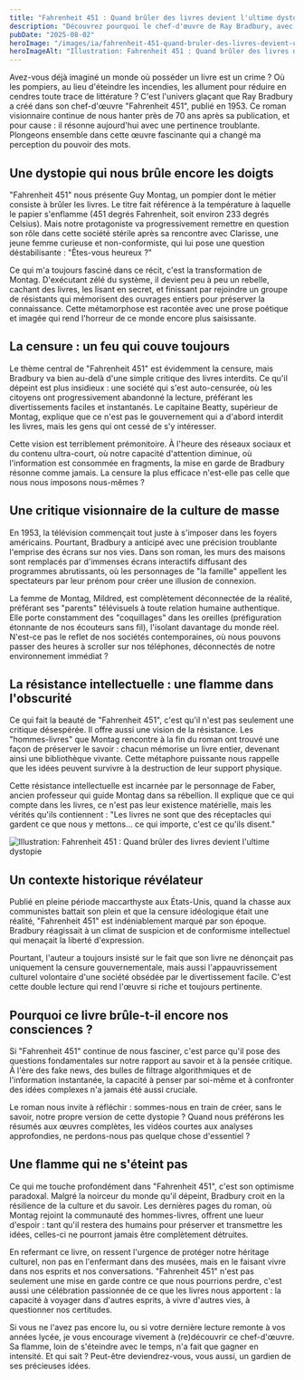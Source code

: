 ```yaml
---
title: "Fahrenheit 451 : Quand brûler des livres devient l'ultime dystopie"
description: "Découvrez pourquoi le chef-d'œuvre de Ray Bradbury, avec sa vision d'un monde sans livres, résonne aujourd'hui plus que jamais dans notre société d'écrans."
pubDate: "2025-08-02"
heroImage: "/images/ia/fahrenheit-451-quand-bruler-des-livres-devient-ultime-dystopie/fahrenheit-451-quand-bruler-des-livres-devient-ultime-dystopie.png"
heroImageAlt: "Illustration: Fahrenheit 451 : Quand brûler des livres devient l'ultime dystopie"
---
```



Avez-vous déjà imaginé un monde où posséder un livre est un crime ? Où les pompiers, au lieu d'éteindre les incendies, les allument pour réduire en cendres toute trace de littérature ? C'est l'univers glaçant que Ray Bradbury a créé dans son chef-d'œuvre "Fahrenheit 451", publié en 1953. Ce roman visionnaire continue de nous hanter près de 70 ans après sa publication, et pour cause : il résonne aujourd'hui avec une pertinence troublante. Plongeons ensemble dans cette œuvre fascinante qui a changé ma perception du pouvoir des mots.


## Une dystopie qui nous brûle encore les doigts

"Fahrenheit 451" nous présente Guy Montag, un pompier dont le métier consiste à brûler les livres. Le titre fait référence à la température à laquelle le papier s'enflamme (451 degrés Fahrenheit, soit environ 233 degrés Celsius). Mais notre protagoniste va progressivement remettre en question son rôle dans cette société stérile après sa rencontre avec Clarisse, une jeune femme curieuse et non-conformiste, qui lui pose une question déstabilisante : "Êtes-vous heureux ?"

Ce qui m'a toujours fasciné dans ce récit, c'est la transformation de Montag. D'exécutant zélé du système, il devient peu à peu un rebelle, cachant des livres, les lisant en secret, et finissant par rejoindre un groupe de résistants qui mémorisent des ouvrages entiers pour préserver la connaissance. Cette métamorphose est racontée avec une prose poétique et imagée qui rend l'horreur de ce monde encore plus saisissante.

## La censure : un feu qui couve toujours

Le thème central de "Fahrenheit 451" est évidemment la censure, mais Bradbury va bien au-delà d'une simple critique des livres interdits. Ce qu'il dépeint est plus insidieux : une société qui s'est auto-censurée, où les citoyens ont progressivement abandonné la lecture, préférant les divertissements faciles et instantanés. Le capitaine Beatty, supérieur de Montag, explique que ce n'est pas le gouvernement qui a d'abord interdit les livres, mais les gens qui ont cessé de s'y intéresser.

Cette vision est terriblement prémonitoire. À l'heure des réseaux sociaux et du contenu ultra-court, où notre capacité d'attention diminue, où l'information est consommée en fragments, la mise en garde de Bradbury résonne comme jamais. La censure la plus efficace n'est-elle pas celle que nous nous imposons nous-mêmes ?

## Une critique visionnaire de la culture de masse

En 1953, la télévision commençait tout juste à s'imposer dans les foyers américains. Pourtant, Bradbury a anticipé avec une précision troublante l'emprise des écrans sur nos vies. Dans son roman, les murs des maisons sont remplacés par d'immenses écrans interactifs diffusant des programmes abrutissants, où les personnages de "la famille" appellent les spectateurs par leur prénom pour créer une illusion de connexion.

La femme de Montag, Mildred, est complètement déconnectée de la réalité, préférant ses "parents" télévisuels à toute relation humaine authentique. Elle porte constamment des "coquillages" dans les oreilles (préfiguration étonnante de nos écouteurs sans fil), l'isolant davantage du monde réel. N'est-ce pas le reflet de nos sociétés contemporaines, où nous pouvons passer des heures à scroller sur nos téléphones, déconnectés de notre environnement immédiat ?

## La résistance intellectuelle : une flamme dans l'obscurité

Ce qui fait la beauté de "Fahrenheit 451", c'est qu'il n'est pas seulement une critique désespérée. Il offre aussi une vision de la résistance. Les "hommes-livres" que Montag rencontre à la fin du roman ont trouvé une façon de préserver le savoir : chacun mémorise un livre entier, devenant ainsi une bibliothèque vivante. Cette métaphore puissante nous rappelle que les idées peuvent survivre à la destruction de leur support physique.

Cette résistance intellectuelle est incarnée par le personnage de Faber, ancien professeur qui guide Montag dans sa rébellion. Il explique que ce qui compte dans les livres, ce n'est pas leur existence matérielle, mais les vérités qu'ils contiennent : "Les livres ne sont que des réceptacles qui gardent ce que nous y mettons... ce qui importe, c'est ce qu'ils disent."

![Illustration: Fahrenheit 451 : Quand brûler des livres devient l'ultime dystopie](/images/ia/fahrenheit-451-quand-bruler-des-livres-devient-ultime-dystopie/fahrenheit-451-quand-bruler-des-livres-devient-ultime-dystopie.png)

## Un contexte historique révélateur

Publié en pleine période maccarthyste aux États-Unis, quand la chasse aux communistes battait son plein et que la censure idéologique était une réalité, "Fahrenheit 451" est indéniablement marqué par son époque. Bradbury réagissait à un climat de suspicion et de conformisme intellectuel qui menaçait la liberté d'expression.

Pourtant, l'auteur a toujours insisté sur le fait que son livre ne dénonçait pas uniquement la censure gouvernementale, mais aussi l'appauvrissement culturel volontaire d'une société obsédée par le divertissement facile. C'est cette double lecture qui rend l'œuvre si riche et toujours pertinente.

## Pourquoi ce livre brûle-t-il encore nos consciences ?

Si "Fahrenheit 451" continue de nous fasciner, c'est parce qu'il pose des questions fondamentales sur notre rapport au savoir et à la pensée critique. À l'ère des fake news, des bulles de filtrage algorithmiques et de l'information instantanée, la capacité à penser par soi-même et à confronter des idées complexes n'a jamais été aussi cruciale.

Le roman nous invite à réfléchir : sommes-nous en train de créer, sans le savoir, notre propre version de cette dystopie ? Quand nous préférons les résumés aux œuvres complètes, les vidéos courtes aux analyses approfondies, ne perdons-nous pas quelque chose d'essentiel ?

## Une flamme qui ne s'éteint pas

Ce qui me touche profondément dans "Fahrenheit 451", c'est son optimisme paradoxal. Malgré la noirceur du monde qu'il dépeint, Bradbury croit en la résilience de la culture et du savoir. Les dernières pages du roman, où Montag rejoint la communauté des hommes-livres, offrent une lueur d'espoir : tant qu'il restera des humains pour préserver et transmettre les idées, celles-ci ne pourront jamais être complètement détruites.

En refermant ce livre, on ressent l'urgence de protéger notre héritage culturel, non pas en l'enfermant dans des musées, mais en le faisant vivre dans nos esprits et nos conversations. "Fahrenheit 451" n'est pas seulement une mise en garde contre ce que nous pourrions perdre, c'est aussi une célébration passionnée de ce que les livres nous apportent : la capacité à voyager dans d'autres esprits, à vivre d'autres vies, à questionner nos certitudes.

Si vous ne l'avez pas encore lu, ou si votre dernière lecture remonte à vos années lycée, je vous encourage vivement à (re)découvrir ce chef-d'œuvre. Sa flamme, loin de s'éteindre avec le temps, n'a fait que gagner en intensité. Et qui sait ? Peut-être deviendrez-vous, vous aussi, un gardien de ses précieuses idées.